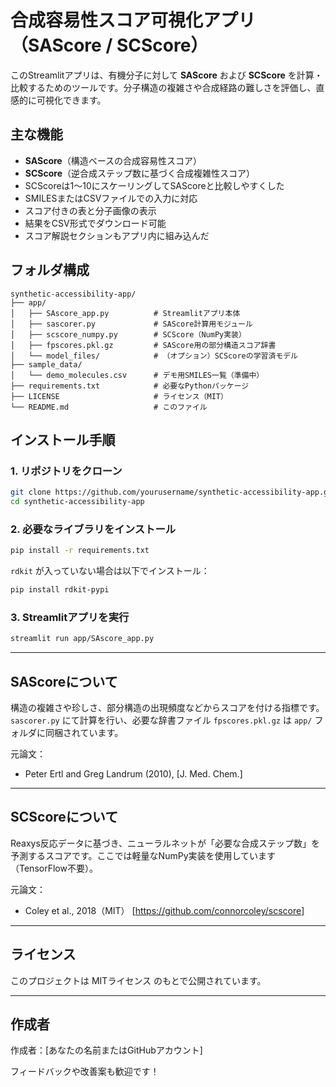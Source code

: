 # 合成容易性スコア可視化アプリ（SAScore / SCScore）

このStreamlitアプリは、有機分子に対して **SAScore** および **SCScore** を計算・比較するためのツールです。分子構造の複雑さや合成経路の難しさを評価し、直感的に可視化できます。

## 主な機能

- **SAScore**（構造ベースの合成容易性スコア）
- **SCScore**（逆合成ステップ数に基づく合成複雑性スコア）
- SCScoreは1〜10にスケーリングしてSAScoreと比較しやすくした
- SMILESまたはCSVファイルでの入力に対応
- スコア付きの表と分子画像の表示
- 結果をCSV形式でダウンロード可能
- スコア解説セクションもアプリ内に組み込んだ

## フォルダ構成

```
synthetic-accessibility-app/
├── app/
│   ├── SAscore_app.py          # Streamlitアプリ本体
│   ├── sascorer.py             # SAScore計算用モジュール
│   ├── scscore_numpy.py        # SCScore（NumPy実装）
│   ├── fpscores.pkl.gz         # SAScore用の部分構造スコア辞書
│   └── model_files/            # （オプション）SCScoreの学習済モデル
├── sample_data/
│   └── demo_molecules.csv      # デモ用SMILES一覧（準備中）
├── requirements.txt            # 必要なPythonパッケージ
├── LICENSE                     # ライセンス（MIT）
└── README.md                   # このファイル
```

## インストール手順

### 1. リポジトリをクローン
```bash
git clone https://github.com/yourusername/synthetic-accessibility-app.git
cd synthetic-accessibility-app
```

### 2. 必要なライブラリをインストール
```bash
pip install -r requirements.txt
```

`rdkit` が入っていない場合は以下でインストール：
```bash
pip install rdkit-pypi
```

### 3. Streamlitアプリを実行
```bash
streamlit run app/SAscore_app.py
```

---

## SAScoreについて

構造の複雑さや珍しさ、部分構造の出現頻度などからスコアを付ける指標です。  
`sascorer.py` にて計算を行い、必要な辞書ファイル `fpscores.pkl.gz` は `app/` フォルダに同梱されています。

元論文：
- Peter Ertl and Greg Landrum (2010), [J. Med. Chem.]

---

## SCScoreについて

Reaxys反応データに基づき、ニューラルネットが「必要な合成ステップ数」を予測するスコアです。ここでは軽量なNumPy実装を使用しています（TensorFlow不要）。

元論文：
- Coley et al., 2018（MIT） [https://github.com/connorcoley/scscore]

---

## ライセンス

このプロジェクトは MITライセンス のもとで公開されています。

---

## 作成者

作成者：[あなたの名前またはGitHubアカウント]

フィードバックや改善案も歓迎です！

